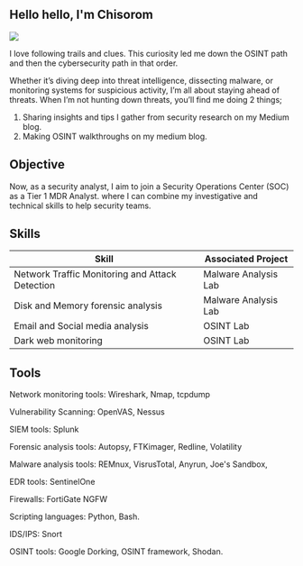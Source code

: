 ## Hello hello, I'm Chisorom 
<a href="https://linkedin.com/in/chisoromobika/"><img src="https://img.shields.io/badge/-LinkedIn-0072b1?&style=for-the-badge&logo=linkedin&logoColor=white" /></a>

I love following trails and clues. This curiosity led me down the OSINT path and then the cybersecurity path in that order.  



Whether it’s diving deep into threat intelligence, dissecting malware, or monitoring systems for suspicious activity, I’m all about staying ahead of threats. 
When I’m not hunting down threats, you’ll find me doing 2 things;
1. Sharing insights and tips I gather from security research on my Medium blog.
2. Making OSINT walkthroughs on my medium blog.


## Objective
Now, as a security analyst, I aim to join a Security Operations Center (SOC) as a Tier 1 MDR Analyst. 
where I can combine my investigative and technical skills to help security teams.



## Skills

| Skill                                         | Associated Project         |
|-------------------------------------------------|----------------------------|
| Network Traffic Monitoring and Attack Detection | Malware Analysis Lab|
| Disk and Memory forensic analysis               | Malware Analysis Lab|
| Email and Social media analysis                 | OSINT Lab|
| Dark web monitoring                             | OSINT Lab |



## Tools
Network monitoring tools: Wireshark, Nmap, tcpdump 
  
Vulnerability Scanning: OpenVAS, Nessus
 
SIEM tools: Splunk

Forensic analysis tools: Autopsy, FTKimager, Redline, Volatility

Malware analysis tools: REMnux, VisrusTotal, Anyrun, Joe's Sandbox, 

EDR tools: SentinelOne

Firewalls: FortiGate NGFW

Scripting languages: Python, Bash.

IDS/IPS: Snort 

OSINT tools: Google Dorking, OSINT framework, Shodan.

